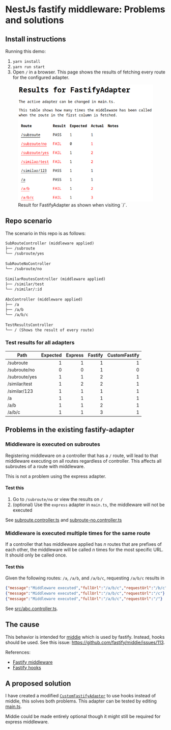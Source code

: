 # NestJs fastify middleware: Problems and solutions


## Install instructions
Running this demo:
1. `yarn install`
1. `yarn run start`
1. Open `/` in a browser. This page shows the results of fetching every route for the configured adapter.

<figure>
  <img src="img/fastify-result.png" alt="Fastify results"/>
  <figcaption>Result for FastifyAdapter as shown when visiting `/`.</figcaption>
</figure>



## Repo scenario
The scenario in this repo is as follows:
```
SubRouteController (middleware applied)
├── /subroute
└── /subroute/yes

SubRouteNoController
└── /subroute/no

SimilarRoutesController (middleware applied)
├── /similar/test
└── /similar/:id

AbcController (middleware applied)
├── /a
├── /a/b
└── /a/b/c

TestResultsController
└── / (Shows the result of every route)
```

### Test results for all adapters
| Path          | Expected | Express | Fastify | CustomFastify |
|---------------|---------:|--------:|--------:|--------------:|
| /subroute     |        1 |       1 |       1 |             1 |
| /subroute/no  |        0 |       0 |       1 |             0 |
| /subroute/yes |        1 |       1 |       2 |             1 |
| /similar/test |        1 |       2 |       2 |             1 |
| /similar/123  |        1 |       1 |       1 |             1 |
| /a            |        1 |       1 |       1 |             1 |
| /a/b          |        1 |       1 |       2 |             1 |
| /a/b/c        |        1 |       1 |       3 |             1 |


## Problems in the existing fastify-adapter

### Middleware is executed on subroutes
Registering middleware on a controller that has a `/` route, will lead to that middleware executing on all routes regardless of controller. This affects all subroutes of a route with middleware.

This is not a problem using the express adapter.

#### Test this
1. Go to `/subroute/no` or view the results on `/`
1. (optional) Use the `express` adapter in `main.ts`, the middleware will not
   be executed

See [subroute.controller.ts](./src/subroute/subroute.controller.ts) and [subroute-no.controller.ts](./src/subroute/subroute-no.controller.ts) 

### Middleware is executed multiple times for the same route
If a controller that has middleware applied has _n_ routes that are prefixes of each other, the middleware will be called _n_ times for the most specific URL. It should only be called once.

#### Test this
Given the following routes: `/a`, `/a/b`, and `/a/b/c`, requesting `/a/b/c` results in 
```json lines
{"message":"Middleware executed","fullUrl":"/a/b/c","requestUrl":"/b/c"}
{"message":"Middleware executed","fullUrl":"/a/b/c","requestUrl":"/c"}
{"message":"Middleware executed","fullUrl":"/a/b/c","requestUrl":"/"}
```

See [src/abc.controller.ts](./src/abc.controller.ts).

## The cause
This behavior is intended for [middie](https://github.com/fastify/middie/) which is used by fastify. Instead, hooks should be used. 
See this issue: <https://github.com/fastify/middie/issues/113>.

References:
- [Fastify middleware](https://www.fastify.io/docs/latest/Reference/Middleware/)
- [Fastify hooks](https://www.fastify.io/docs/latest/Reference/Hooks/)

## A proposed solution
I have created a modified [`CustomFastifyAdapter`](./src/custom-fastify-adapter/fastify-adapter.ts) to use hooks instead of middie, this solves both problems.
This adapter can be tested by editing [main.ts](./src/main.ts).

Middie could be made entirely optional though it might still be required for express middleware. 
